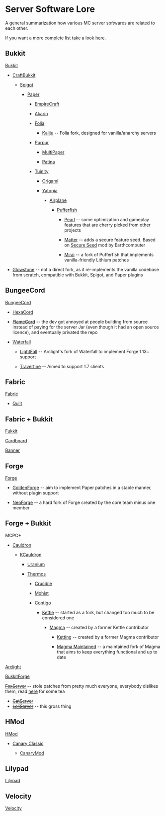 # Server Software Lore

A general summarization how various MC server softwares are related to each other.

If you want a more complete list take a look [here](https://github.com/LeStegii/server-softwares).

## Bukkit

[Bukkit](https://hub.spigotmc.org/stash/projects/SPIGOT/repos/bukkit/browse)

- [CraftBukkit](https://hub.spigotmc.org/stash/projects/SPIGOT/repos/craftbukkit/browse)

  - [Spigot](https://hub.spigotmc.org/stash/projects/SPIGOT/repos/spigot/browse)

    - [Paper](https://github.com/PaperMC/Paper)
   
      - [EmpireCraft](https://github.com/starlis/empirecraft)

      - [Akarin](https://github.com/Akarin-project/Akarin)

      - [Folia](https://github.com/PaperMC/Folia)
     
        - [Kaiiju](https://github.com/KaiijuMC/Kaiiju) -- Folia fork, designed for vanilla/anarchy servers

      - [Purpur](https://github.com/PurpurMC/Purpur)

        -  [MultiPaper](https://github.com/MultiPaper/MultiPaper)

        -  [Patina](https://github.com/PatinaMC/Patina)

      - [Tuinity](https://github.com/Tuinity/Tuinity)
     
        - [Origami](https://github.com/Minebench/Origami)

        - [Yatopia](https://github.com/YatopiaMC/Yatopia)

          - [Airplane](https://github.com/TECHNOVE/Airplane)

            - [Pufferfish](https://github.com/pufferfish-gg/Pufferfish)

              - [Pearl](https://github.com/Pearl-Project/Pearl) -- some optimization and gameplay features that are cherry picked from other projects

              - [Matter](https://github.com/plasmoapp/matter) -- adds a secure feature seed. Based on [Secure Seed](https://github.com/Earthcomputer/SecureSeed) mod by Earthcomputer

              - [Mirai](https://github.com/etil2jz/Mirai) -- a fork of Pufferfish that implements vanilla-friendly Lithium patches

- [Glowstone](https://github.com/GlowstoneMC/Glowstone) -- not a direct fork, as it re-implements the vanilla codebase from scratch, compatible with Bukkit, Spigot, and Paper plugins

## BungeeCord

[BungeeCord](https://github.com/SpigotMC/BungeeCord)

- [HexaCord](https://github.com/HexagonMC/BungeeCord)

- ~~[FlameCord](https://github.com/2lstudios-mc/FlameCord)~~ -- the dev got annoyed at people building from source instead of paying for the server Jar (even though it had an open source licence), and eventually privated the repo

- [Waterfall](https://github.com/PaperMC/Waterfall)

  - [LightFall](https://github.com/ArclightPowered/lightfall) -- Arclight's fork of Waterfall to implement Forge 1.13+ support

  - [Travertine](https://github.com/PaperMC/Travertine) -- Aimed to support 1.7 clients

## Fabric

[Fabric](https://github.com/FabricMC/fabric)

- [Quilt](https://github.com/QuiltMC/quilt-loader)

## Fabric + Bukkit

[Fukkit](https://github.com/FukkitMC/fukkit)

[Cardboard](https://github.com/CardboardPowered/cardboard)

[Banner](https://github.com/MohistMC/Banner)

## Forge

[Forge](https://github.com/MinecraftForge/MinecraftForge)

- [GoldenForge](https://github.com/GoldenForge/GoldenForge) -- aim to implement Paper patches in a stable manner, without plugin support

- [NeoForge](https://github.com/neoforged/NeoForge) -- a hard fork of Forge created by the core team minus one member

## Forge + Bukkit

MCPC+

- [Cauldron](https://sourceforge.net/projects/cauldron-unofficial/files/1.7.10/)

  - [KCauldron](https://github.com/djoveryde/KCauldron)

    - [Uranium](https://github.com/UraniumMC/Uranium)

    - [Thermos](https://github.com/CyberdyneCC/Thermos)

      - [Crucible](https://github.com/CrucibleMC/Crucible)

      - [Mohist](https://github.com/MohistMC/Mohist)

      - [Contigo](https://github.com/djoveryde/Contigo)

        - [Kettle](https://github.com/KettleFoundation/Kettle) -- started as a fork, but changed too much to be considered one

          - [Magma](https://github.com/Hexeption/MagmaArchive) -- created by a former Kettle contributor

            - [Ketting](https://github.com/kettingpowered/Ketting-1-20-x) -- created by a former Magma contributor

            - [Magma Maintained](https://github.com/magmamaintained) -- a maintained fork of Magma that aims to keep everything functional and up to date

[Arclight](https://github.com/IzzelAliz/Arclight)

[BukkitForge](https://github.com/keepcalm/BukkitForge)

~~[FoxServer](https://github.com/Luohuayu/FoxServer)~~ -- stole patches from pretty much everyone, everybody dislikes them, read [here](https://github.com/Luohuayu/FoxServer/issues/7) for some tea
  - ~~[CatServer](https://github.com/Luohuayu/CatServer)~~
  - ~~[LoliServer](https://github.com/LoliServer-MC/LoliServer1.16)~~ -- this gross thing

## HMod

[HMod](https://hey0.net/minecraft/)

- [Canary Classic](https://www.minecraftforum.net/forums/mapping-and-modding-java-edition/minecraft-tools/1261218-mod-canarymod-canary-b11-1-hmod-legacy-1-5-1)

  - [CanaryMod](https://canarymod.net/)

## Lilypad

[Lilypad](https://github.com/LilyPad/GoLilyPad)

## Velocity

[Velocity](https://github.com/PaperMC/Velocity)

